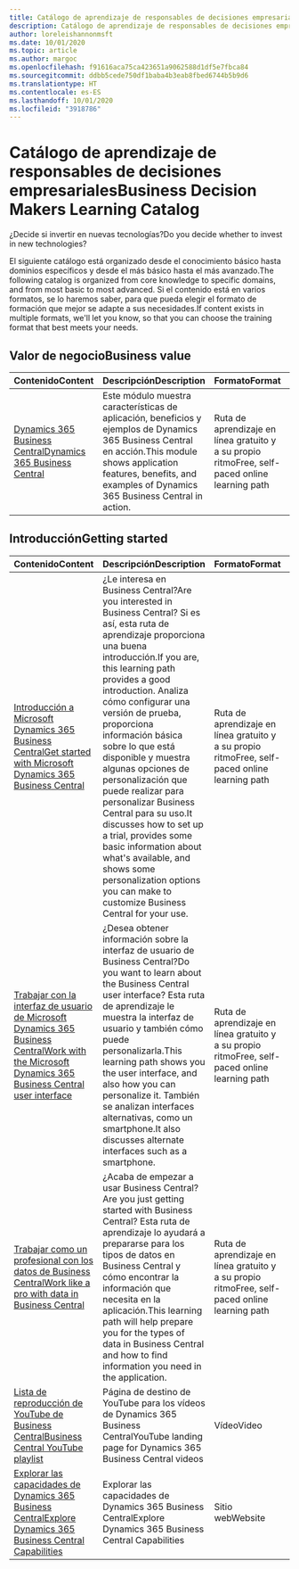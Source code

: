 ```yaml
---
title: Catálogo de aprendizaje de responsables de decisiones empresariales
description: Catálogo de aprendizaje de responsables de decisiones empresariales
author: loreleishannonmsft
ms.date: 10/01/2020
ms.topic: article
ms.author: margoc
ms.openlocfilehash: f91616aca75ca423651a9062588d1df5e7fbca84
ms.sourcegitcommit: ddbb5cede750df1baba4b3eab8fbed6744b5b9d6
ms.translationtype: HT
ms.contentlocale: es-ES
ms.lasthandoff: 10/01/2020
ms.locfileid: "3918786"
---
```

# <a name="business-decision-makers-learning-catalog"></a><span data-ttu-id="7216e-103">Catálogo de aprendizaje de responsables de decisiones empresariales</span><span class="sxs-lookup"><span data-stu-id="7216e-103">Business Decision Makers Learning Catalog</span></span>

<span data-ttu-id="7216e-104">¿Decide si invertir en nuevas tecnologías?</span><span class="sxs-lookup"><span data-stu-id="7216e-104">Do you decide whether to invest in new technologies?</span></span>

<span data-ttu-id="7216e-105">El siguiente catálogo está organizado desde el conocimiento básico hasta dominios específicos y desde el más básico hasta el más avanzado.</span><span class="sxs-lookup"><span data-stu-id="7216e-105">The following catalog is organized from core knowledge to specific domains, and from most basic to most advanced.</span></span> <span data-ttu-id="7216e-106">Si el contenido está en varios formatos, se lo haremos saber, para que pueda elegir el formato de formación que mejor se adapte a sus necesidades.</span><span class="sxs-lookup"><span data-stu-id="7216e-106">If content exists in multiple formats, we'll let you know, so that you can choose the training format that best meets your needs.</span></span>  

## <a name="business-value"></a><span data-ttu-id="7216e-107">Valor de negocio<a name="busvalue"></a></span><span class="sxs-lookup"><span data-stu-id="7216e-107">Business value<a name="busvalue"></a></span></span>

| <span data-ttu-id="7216e-108">Contenido</span><span class="sxs-lookup"><span data-stu-id="7216e-108">Content</span></span>                                                                 | <span data-ttu-id="7216e-109">Descripción</span><span class="sxs-lookup"><span data-stu-id="7216e-109">Description</span></span>                                                                                                | <span data-ttu-id="7216e-110">Formato</span><span class="sxs-lookup"><span data-stu-id="7216e-110">Format</span></span>                                | <span data-ttu-id="7216e-111">Longitud</span><span class="sxs-lookup"><span data-stu-id="7216e-111">Length</span></span>     |
|----------------------------------------------------------------------------------------------------------------|------------------------------------------------------------------------------------------------------------|---------------------------------------|------------|
| [<span data-ttu-id="7216e-112">Dynamics 365 Business Central</span><span class="sxs-lookup"><span data-stu-id="7216e-112">Dynamics 365 Business Central</span></span>](https://docs.microsoft.com/learn/modules/dynamics-365-business-central/) | <span data-ttu-id="7216e-113">Este módulo muestra características de aplicación, beneficios y ejemplos de Dynamics 365 Business Central en acción.</span><span class="sxs-lookup"><span data-stu-id="7216e-113">This module shows application features, benefits, and examples of Dynamics 365 Business Central in action.</span></span> | <span data-ttu-id="7216e-114">Ruta de aprendizaje en línea gratuito y a su propio ritmo</span><span class="sxs-lookup"><span data-stu-id="7216e-114">Free, self-paced online learning path</span></span> | <span data-ttu-id="7216e-115">24 minutos</span><span class="sxs-lookup"><span data-stu-id="7216e-115">24 minutes</span></span> |

## <a name="getting-started"></a><span data-ttu-id="7216e-116">Introducción<a name="get-started"></a></span><span class="sxs-lookup"><span data-stu-id="7216e-116">Getting started<a name="get-started"></a></span></span>

| <span data-ttu-id="7216e-117">Contenido</span><span class="sxs-lookup"><span data-stu-id="7216e-117">Content</span></span>                                                                                                                             | <span data-ttu-id="7216e-118">Descripción</span><span class="sxs-lookup"><span data-stu-id="7216e-118">Description</span></span>                                                                                                                                                                                                                                                                                      | <span data-ttu-id="7216e-119">Formato</span><span class="sxs-lookup"><span data-stu-id="7216e-119">Format</span></span>                                | <span data-ttu-id="7216e-120">Longitud</span><span class="sxs-lookup"><span data-stu-id="7216e-120">Length</span></span>             |
|------------------------------------------------------------------------------------------------------------------------------------------------------------------------------|--------------------------------------------------------------------------------------------------------------------------------------------------------------------------------------------------------------------------------------------------------------------------------------------------|---------------------------------------|--------------------|
| [<span data-ttu-id="7216e-121">Introducción a Microsoft Dynamics 365 Business Central</span><span class="sxs-lookup"><span data-stu-id="7216e-121">Get started with Microsoft Dynamics 365 Business Central</span></span>](https://docs.microsoft.com/learn/paths/get-started-dynamics-365-business-central/)                          | <span data-ttu-id="7216e-122">¿Le interesa en Business Central?</span><span class="sxs-lookup"><span data-stu-id="7216e-122">Are you interested in Business Central?</span></span> <span data-ttu-id="7216e-123">Si es así, esta ruta de aprendizaje proporciona una buena introducción.</span><span class="sxs-lookup"><span data-stu-id="7216e-123">If you are, this learning path provides a good introduction.</span></span> <span data-ttu-id="7216e-124">Analiza cómo configurar una versión de prueba, proporciona información básica sobre lo que está disponible y muestra algunas opciones de personalización que puede realizar para personalizar Business Central para su uso.</span><span class="sxs-lookup"><span data-stu-id="7216e-124">It discusses how to set up a trial, provides some basic information about what's available, and shows some personalization options you can make to customize Business Central for your use.</span></span> | <span data-ttu-id="7216e-125">Ruta de aprendizaje en línea gratuito y a su propio ritmo</span><span class="sxs-lookup"><span data-stu-id="7216e-125">Free, self-paced online learning path</span></span> | <span data-ttu-id="7216e-126">3 horas 4 minutos</span><span class="sxs-lookup"><span data-stu-id="7216e-126">3 hours 4 minutes</span></span>  |
| [<span data-ttu-id="7216e-127">Trabajar con la interfaz de usuario de Microsoft Dynamics 365 Business Central</span><span class="sxs-lookup"><span data-stu-id="7216e-127">Work with the Microsoft Dynamics 365 Business Central user interface</span></span>](https://docs.microsoft.com/learn/paths/work-with-user-interface-dynamics-365-business-central/) | <span data-ttu-id="7216e-128">¿Desea obtener información sobre la interfaz de usuario de Business Central?</span><span class="sxs-lookup"><span data-stu-id="7216e-128">Do you want to learn about the Business Central user interface?</span></span> <span data-ttu-id="7216e-129">Esta ruta de aprendizaje le muestra la interfaz de usuario y también cómo puede personalizarla.</span><span class="sxs-lookup"><span data-stu-id="7216e-129">This learning path shows you the user interface, and also how you can personalize it.</span></span> <span data-ttu-id="7216e-130">También se analizan interfaces alternativas, como un smartphone.</span><span class="sxs-lookup"><span data-stu-id="7216e-130">It also discusses alternate interfaces such as a smartphone.</span></span>                                                                               | <span data-ttu-id="7216e-131">Ruta de aprendizaje en línea gratuito y a su propio ritmo</span><span class="sxs-lookup"><span data-stu-id="7216e-131">Free, self-paced online learning path</span></span> | <span data-ttu-id="7216e-132">2 horas 27 minutos</span><span class="sxs-lookup"><span data-stu-id="7216e-132">2 hours 27 minutes</span></span> |
| [<span data-ttu-id="7216e-133">Trabajar como un profesional con los datos de Business Central</span><span class="sxs-lookup"><span data-stu-id="7216e-133">Work like a pro with data in Business Central</span></span>](https://docs.microsoft.com/learn/paths/work-pro-data-dynamics-365-business-central)                                    | <span data-ttu-id="7216e-134">¿Acaba de empezar a usar Business Central?</span><span class="sxs-lookup"><span data-stu-id="7216e-134">Are you just getting started with Business Central?</span></span> <span data-ttu-id="7216e-135">Esta ruta de aprendizaje lo ayudará a prepararse para los tipos de datos en Business Central y cómo encontrar la información que necesita en la aplicación.</span><span class="sxs-lookup"><span data-stu-id="7216e-135">This learning path will help prepare you for the types of data in Business Central and how to find information you need in the application.</span></span>                                                                                                  | <span data-ttu-id="7216e-136">Ruta de aprendizaje en línea gratuito y a su propio ritmo</span><span class="sxs-lookup"><span data-stu-id="7216e-136">Free, self-paced online learning path</span></span> | <span data-ttu-id="7216e-137">2 horas 27 minutos</span><span class="sxs-lookup"><span data-stu-id="7216e-137">2 hours 27 minutes</span></span> |
| [<span data-ttu-id="7216e-138">Lista de reproducción de YouTube de Business Central</span><span class="sxs-lookup"><span data-stu-id="7216e-138">Business Central YouTube playlist</span></span>](https://www.youtube.com/playlist?list=PLcakwueIHoT-wVFPKUtmxlqcG1kJ0oqq4)                                                                | <span data-ttu-id="7216e-139">Página de destino de YouTube para los vídeos de Dynamics 365 Business Central</span><span class="sxs-lookup"><span data-stu-id="7216e-139">YouTube landing page for Dynamics 365 Business Central videos</span></span>                                                                                                                                                                                                                                    | <span data-ttu-id="7216e-140">Vídeo</span><span class="sxs-lookup"><span data-stu-id="7216e-140">Video</span></span>                                 |                    |
| [<span data-ttu-id="7216e-141">Explorar las capacidades de Dynamics 365 Business Central</span><span class="sxs-lookup"><span data-stu-id="7216e-141">Explore Dynamics 365 Business Central Capabilities</span></span>](https://dynamics.microsoft.com/business-central/capabilities/)                                                    | <span data-ttu-id="7216e-142">Explorar las capacidades de Dynamics 365 Business Central</span><span class="sxs-lookup"><span data-stu-id="7216e-142">Explore Dynamics 365 Business Central Capabilities</span></span>                                                                                                                                                                                                                                               | <span data-ttu-id="7216e-143">Sitio web</span><span class="sxs-lookup"><span data-stu-id="7216e-143">Website</span></span>                               |                    |
